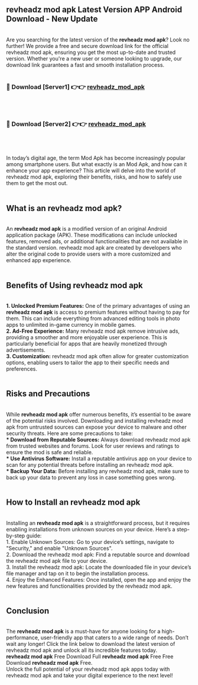 ## revheadz mod apk Latest Version APP Android Download - New Update
<br>
Are you searching for the latest version of the <strong>revheadz mod apk</strong>? Look no further! We provide a free and secure download link for the official revheadz mod apk, ensuring you get the most up-to-date and trusted version. Whether you're a new user or someone looking to upgrade, our download link guarantees a fast and smooth installation process.
<br>
<br>
<h3>🔴 Download [Server1] 👉👉 <a href="https://modyolo.store/revheadz+mod+apk">revheadz_mod_apk</a></h3><br>
<br>
<h3>🔴 Download [Server2] 👉👉 <a href="https://modyolo.store/revheadz+mod+apk">revheadz_mod_apk</a></h3><br>
<br>
<br>
In today’s digital age, the term Mod Apk has become increasingly popular among smartphone users. But what exactly is an Mod Apk, and how can it enhance your app experience? This article will delve into the world of revheadz mod apk, exploring their benefits, risks, and how to safely use them to get the most out.
<br>
<br>
<h2>What is an revheadz mod apk?</h2>
<br>
An <strong>revheadz mod apk</strong> is a modified version of an original Android application package (APK). These modifications can include unlocked features, removed ads, or additional functionalities that are not available in the standard version. revheadz mod apk are created by developers who alter the original code to provide users with a more customized and enhanced app experience.
<br>
<br>
<h2>Benefits of Using revheadz mod apk</h2>
<br>
<strong> 1. Unlocked Premium Features:</strong> One of the primary advantages of using an <strong>revheadz mod apk</strong> is access to premium features without having to pay for them. This can include everything from advanced editing tools in photo apps to unlimited in-game currency in mobile games.
<br>
<strong> 2. Ad-Free Experience:</strong> Many revheadz mod apk remove intrusive ads, providing a smoother and more enjoyable user experience. This is particularly beneficial for apps that are heavily monetized through advertisements.
<br>
<strong> 3. Customization:</strong> revheadz mod apk often allow for greater customization options, enabling users to tailor the app to their specific needs and preferences.
<br>
<br>
<h2>Risks and Precautions</h2>
<br>
While <strong>revheadz mod apk</strong> offer numerous benefits, it’s essential to be aware of the potential risks involved. Downloading and installing revheadz mod apk from untrusted sources can expose your device to malware and other security threats. Here are some precautions to take:
<br>
<strong> * Download from Reputable Sources:</strong> Always download revheadz mod apk from trusted websites and forums. Look for user reviews and ratings to ensure the mod is safe and reliable.
<br>
<strong> * Use Antivirus Software:</strong> Install a reputable antivirus app on your device to scan for any potential threats before installing an revheadz mod apk.
<br>
<strong> * Backup Your Data:</strong> Before installing any revheadz mod apk, make sure to back up your data to prevent any loss in case something goes wrong.
<br>
<br>
<h2>How to Install an revheadz mod apk</h2>
<br>
Installing an <strong>revheadz mod apk</strong> is a straightforward process, but it requires enabling installations from unknown sources on your device. Here’s a step-by-step guide:
<br>
 1. Enable Unknown Sources: Go to your device’s settings, navigate to "Security," and enable "Unknown Sources".
<br>
 2. Download the revheadz mod apk: Find a reputable source and download the revheadz mod apk file to your device.
<br>
 3. Install the revheadz mod apk: Locate the downloaded file in your device’s file manager and tap on it to begin the installation process.
<br>
 4. Enjoy the Enhanced Features: Once installed, open the app and enjoy the new features and functionalities provided by the revheadz mod apk.
<br>
<br>
<h2><strong>Conclusion</strong></h2>
<br>
The <strong>revheadz mod apk</strong> is a must-have for anyone looking for a high-performance, user-friendly app that caters to a wide range of needs. Don’t wait any longer! Click the link below to download the latest version of revheadz mod apk and unlock all its incredible features today.
<br>
<strong>revheadz mod apk</strong> Free Download Full <strong>revheadz mod apk</strong> Free Free Download <strong>revheadz mod apk</strong> Free.
<br>
Unlock the full potential of your revheadz mod apk apps today with revheadz mod apk and take your digital experience to the next level!